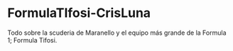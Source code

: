 # FormulaTIfosi-CrisLuna
Todo sobre la scuderia de Maranello y el equipo más grande de la Formula 1; Formula Tifosi.
